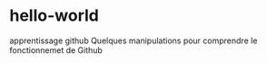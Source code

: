 # hello-world
apprentissage github
Quelques manipulations pour comprendre le fonctionnemet de Github
